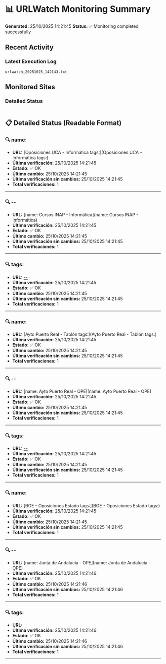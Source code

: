 # 📊 URLWatch Monitoring Summary

**Generated:** 25/10/2025 14:21:45
**Status:** ✅ Monitoring completed successfully

## Recent Activity

### Latest Execution Log
`urlwatch_20251025_142143.txt`

## Monitored Sites

### Detailed Status
```
```

## 📋 Detailed Status (Readable Format)

### 🔍 name:

- **URL:** [Oposiciones UCA - Informática	tags:](Oposiciones UCA - Informática	tags:)
- **Última verificación:** 25/10/2025 14:21:45
- **Estado:** ✅ OK
- **Último cambio:** 25/10/2025 14:21:45
- **Última verificación sin cambios:** 25/10/2025 14:21:45
- **Total verificaciones:** 1

---

### 🔍 --

- **URL:** [name: Cursos INAP - Informática](name: Cursos INAP - Informática)
- **Última verificación:** 25/10/2025 14:21:45
- **Estado:** ✅ OK
- **Último cambio:** 25/10/2025 14:21:45
- **Última verificación sin cambios:** 25/10/2025 14:21:45
- **Total verificaciones:** 1

---

### 🔍 tags:

- **URL:** [--](--)
- **Última verificación:** 25/10/2025 14:21:45
- **Estado:** ✅ OK
- **Último cambio:** 25/10/2025 14:21:45
- **Última verificación sin cambios:** 25/10/2025 14:21:45
- **Total verificaciones:** 1

---

### 🔍 name:

- **URL:** [Ayto Puerto Real - Tablón	tags:](Ayto Puerto Real - Tablón	tags:)
- **Última verificación:** 25/10/2025 14:21:45
- **Estado:** ✅ OK
- **Último cambio:** 25/10/2025 14:21:45
- **Última verificación sin cambios:** 25/10/2025 14:21:45
- **Total verificaciones:** 1

---

### 🔍 --

- **URL:** [name: Ayto Puerto Real - OPE](name: Ayto Puerto Real - OPE)
- **Última verificación:** 25/10/2025 14:21:45
- **Estado:** ✅ OK
- **Último cambio:** 25/10/2025 14:21:45
- **Última verificación sin cambios:** 25/10/2025 14:21:45
- **Total verificaciones:** 1

---

### 🔍 tags:

- **URL:** [--](--)
- **Última verificación:** 25/10/2025 14:21:45
- **Estado:** ✅ OK
- **Último cambio:** 25/10/2025 14:21:45
- **Última verificación sin cambios:** 25/10/2025 14:21:45
- **Total verificaciones:** 1

---

### 🔍 name:

- **URL:** [BOE - Oposiciones Estado	tags:](BOE - Oposiciones Estado	tags:)
- **Última verificación:** 25/10/2025 14:21:45
- **Estado:** ✅ OK
- **Último cambio:** 25/10/2025 14:21:45
- **Última verificación sin cambios:** 25/10/2025 14:21:45
- **Total verificaciones:** 1

---

### 🔍 --

- **URL:** [name: Junta de Andalucía - OPE](name: Junta de Andalucía - OPE)
- **Última verificación:** 25/10/2025 14:21:46
- **Estado:** ✅ OK
- **Último cambio:** 25/10/2025 14:21:46
- **Última verificación sin cambios:** 25/10/2025 14:21:46
- **Total verificaciones:** 1

---

### 🔍 tags:

- **URL:** []()
- **Última verificación:** 25/10/2025 14:21:46
- **Estado:** ✅ OK
- **Último cambio:** 25/10/2025 14:21:46
- **Última verificación sin cambios:** 25/10/2025 14:21:46
- **Total verificaciones:** 1

---

